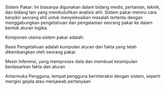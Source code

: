 Sistem Pakar: Ini biasanya digunakan dalam bidang medis, pertanian, teknik, dan bidang lain yang membutuhkan analisis ahli. Sistem pakar meniru cara berpikir seorang ahli untuk menyelesaikan masalah tertentu dengan menggabungkan pengetahuan dan pengalaman seorang pakar ke dalam bentuk aturan logika.

Komponen utama sistem pakar adalah:

Basis Pengetahuan adalah kumpulan aturan dan fakta yang telah dikembangkan oleh seorang pakar.

Mesin Inferensi, yang memproses data dan membuat kesimpulan berdasarkan fakta dan aturan

Antarmuka Pengguna, tempat pengguna berinteraksi dengan sistem, seperti mengisi gejala atau menjawab pertanyaan
